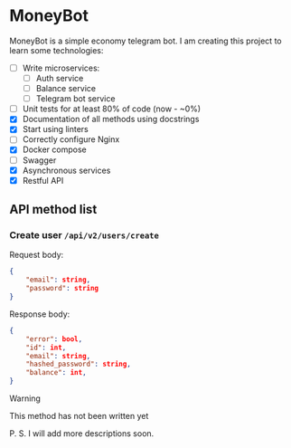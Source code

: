 # MoneyBot

MoneyBot is a simple economy telegram bot. I am creating this project to learn some technologies:

- [ ] Write microservices:
  - [ ] Auth service
  - [ ] Balance service
  - [ ] Telegram bot service
- [ ] Unit tests for at least 80% of code (now - ~0%)
- [X] Documentation of all methods using docstrings
- [X] Start using linters
- [ ] Correctly configure Nginx
- [X] Docker compose
- [ ] Swagger
- [X] Asynchronous services
- [X] Restful API
  
## API method list

### Create user `/api/v2/users/create`

Request body:

```json
{
    "email": string,
    "password": string
}
```

Response body:

```json
{
    "error": bool,
    "id": int,
    "email": string,
    "hashed_password": string,
    "balance": int,
}
```

> [!WARNING]
> This method has not been written yet

P. S. I will add more descriptions soon.
